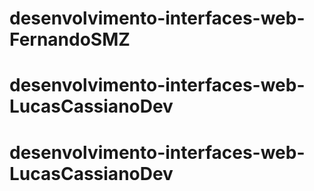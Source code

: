 # desenvolvimento-interfaces-web-FernandoSMZ
# desenvolvimento-interfaces-web-LucasCassianoDev
# desenvolvimento-interfaces-web-LucasCassianoDev
